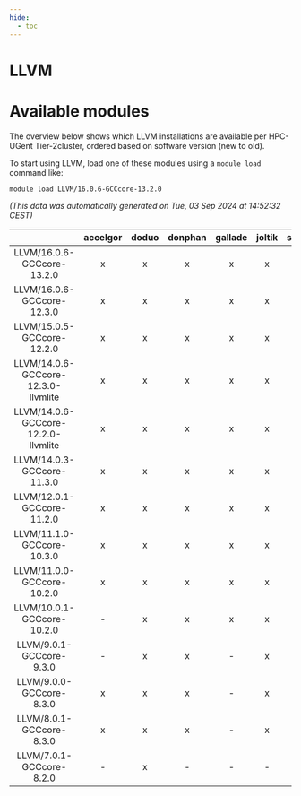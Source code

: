 ```yaml
---
hide:
  - toc
---
```


LLVM
====

# Available modules


The overview below shows which LLVM installations are available per HPC-UGent Tier-2cluster, ordered based on software version (new to old).

To start using LLVM, load one of these modules using a `module load` command like:

```shell
module load LLVM/16.0.6-GCCcore-13.2.0
```

*(This data was automatically generated on Tue, 03 Sep 2024 at 14:52:32 CEST)*  

| |accelgor|doduo|donphan|gallade|joltik|shinx|skitty|
| :---: | :---: | :---: | :---: | :---: | :---: | :---: | :---: |
|LLVM/16.0.6-GCCcore-13.2.0|x|x|x|x|x|x|x|
|LLVM/16.0.6-GCCcore-12.3.0|x|x|x|x|x|x|x|
|LLVM/15.0.5-GCCcore-12.2.0|x|x|x|x|x|x|x|
|LLVM/14.0.6-GCCcore-12.3.0-llvmlite|x|x|x|x|x|x|x|
|LLVM/14.0.6-GCCcore-12.2.0-llvmlite|x|x|x|x|x|-|x|
|LLVM/14.0.3-GCCcore-11.3.0|x|x|x|x|x|x|x|
|LLVM/12.0.1-GCCcore-11.2.0|x|x|x|x|x|-|x|
|LLVM/11.1.0-GCCcore-10.3.0|x|x|x|x|x|-|x|
|LLVM/11.0.0-GCCcore-10.2.0|x|x|x|x|x|-|x|
|LLVM/10.0.1-GCCcore-10.2.0|-|x|x|x|x|-|x|
|LLVM/9.0.1-GCCcore-9.3.0|-|x|x|-|x|-|x|
|LLVM/9.0.0-GCCcore-8.3.0|x|x|x|-|x|-|x|
|LLVM/8.0.1-GCCcore-8.3.0|x|x|x|-|x|-|x|
|LLVM/7.0.1-GCCcore-8.2.0|-|x|-|-|-|-|-|
